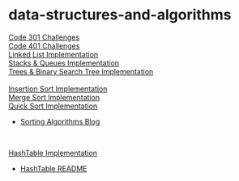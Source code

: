 # data-structures-and-algorithms

[Code 301 Challenges](./code-challenges)  
[Code 401 Challenges](./code401challenges)  
[Linked List Implementation](./code401challenges/src/main/java/linked_list)  
[Stacks & Queues Implementation](./code401challenges/src/main/java/stacksandqueues)  
[Trees & Binary Search Tree Implementation](./code401challenges/src/main/java/tree)  
<br>
[Insertion Sort Implementation](./code401challenges/src/main/java/InsertionSort.java)  
[Merge Sort Implementation](./code401challenges/src/main/java/sortingAlgorithms/MergeSort.java)  
[Quick Sort Implementation](./code401challenges/src/main/java/sortingAlgorithms/QuickSort.java)
* [Sorting Algorithms Blog](./code401challenges/BLOG.md)
<br>

[HashTable Implementation](./code401challenges/src/main/java/HashtableExercises/RepeatedWord.java)  
* [HashTable README](./code401challenges/src/main/java/HashtableExercises/README.md)
